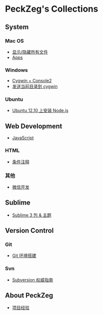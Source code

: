PeckZeg's Collections
=====================

## System

### Mac OS

* [显示/隐藏所有文件](system/mac-os/show-all-files.md)
* [Apps](system/mac-os/apps.md)

### Windows

* [Cygwin + Console2](system/windows/cygwin-and-console2.md)
* [发送当前目录到 cygwin](http://stackoverflow.com/questions/9637601/open-cygwin-at-a-specific-folder)

### Ubuntu

* [Ubuntu 12.10 上安装 Node.js](http://stackoverflow.com/questions/16302436/install-node-js-on-ubuntu-12-10)



## Web Development

* [JavaScript](web-dev/javascript/summary.md)

### HTML

* [条件注释](web-dev/html/conditional-comment.md)

### 其他

* [微信开发](web-dev/others/wechat-dev.md)



## Sublime

* [Sublime 3 包 & 主题](sublime/sublime3-packages.md)



## Version Control

### Git

* [Git 环境搭建](git/git-config-guide.md)

### Svn

* [Subversion 权威指南](http://i18n-zh.googlecode.com/svn/www/svnbook-1.4/index.html)



## About PeckZeg

* [项目经验](peckzeg/project-index.md)
